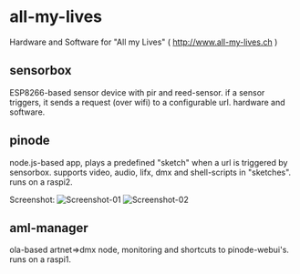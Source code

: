 # all-my-lives

Hardware and Software for "All my Lives" ( http://www.all-my-lives.ch )

## sensorbox

ESP8266-based sensor device with pir and reed-sensor. if a sensor triggers, it sends a request (over wifi) to a configurable url. hardware and software.


## pinode

node.js-based app, plays a predefined "sketch" when a url is triggered by sensorbox.
supports video, audio, lifx, dmx and shell-scripts in "sketches". runs on a raspi2.

Screenshot:
![Screenshot-01](http://i.imgur.com/CvwidAm.png)
![Screenshot-02](http://i.imgur.com/z0KPowF.png)


## aml-manager

ola-based artnet=>dmx node, monitoring and shortcuts to pinode-webui's. runs on a raspi1.

